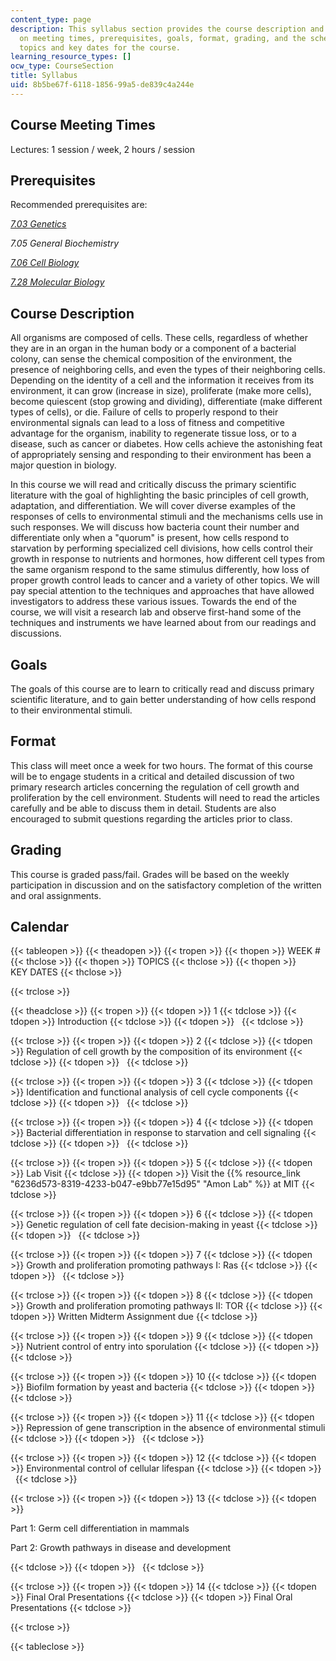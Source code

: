 ```yaml
---
content_type: page
description: This syllabus section provides the course description and information
  on meeting times, prerequisites, goals, format, grading, and the schedule of lecture
  topics and key dates for the course.
learning_resource_types: []
ocw_type: CourseSection
title: Syllabus
uid: 8b5be67f-6118-1856-99a5-de839c4a244e
---
```


Course Meeting Times
--------------------

Lectures: 1 session / week, 2 hours / session

Prerequisites
-------------

Recommended prerequisites are:

[_7.03 Genetics_](/courses/7-03-genetics-fall-2004)

_7.05 General Biochemistry_

[_7.06 Cell Biology_](/courses/7-06-cell-biology-spring-2007)

[_7.28 Molecular Biology_](/courses/7-28-molecular-biology-spring-2005)

Course Description
------------------

All organisms are composed of cells. These cells, regardless of whether they are in an organ in the human body or a component of a bacterial colony, can sense the chemical composition of the environment, the presence of neighboring cells, and even the types of their neighboring cells. Depending on the identity of a cell and the information it receives from its environment, it can grow (increase in size), proliferate (make more cells), become quiescent (stop growing and dividing), differentiate (make different types of cells), or die. Failure of cells to properly respond to their environmental signals can lead to a loss of fitness and competitive advantage for the organism, inability to regenerate tissue loss, or to a disease, such as cancer or diabetes. How cells achieve the astonishing feat of appropriately sensing and responding to their environment has been a major question in biology.

In this course we will read and critically discuss the primary scientific literature with the goal of highlighting the basic principles of cell growth, adaptation, and differentiation. We will cover diverse examples of the responses of cells to environmental stimuli and the mechanisms cells use in such responses. We will discuss how bacteria count their number and differentiate only when a "quorum" is present, how cells respond to starvation by performing specialized cell divisions, how cells control their growth in response to nutrients and hormones, how different cell types from the same organism respond to the same stimulus differently, how loss of proper growth control leads to cancer and a variety of other topics. We will pay special attention to the techniques and approaches that have allowed investigators to address these various issues. Towards the end of the course, we will visit a research lab and observe first-hand some of the techniques and instruments we have learned about from our readings and discussions.

Goals
-----

The goals of this course are to learn to critically read and discuss primary scientific literature, and to gain better understanding of how cells respond to their environmental stimuli.

Format
------

This class will meet once a week for two hours. The format of this course will be to engage students in a critical and detailed discussion of two primary research articles concerning the regulation of cell growth and proliferation by the cell environment. Students will need to read the articles carefully and be able to discuss them in detail. Students are also encouraged to submit questions regarding the articles prior to class.

Grading
-------

This course is graded pass/fail. Grades will be based on the weekly participation in discussion and on the satisfactory completion of the written and oral assignments.

Calendar
--------

{{< tableopen >}}
{{< theadopen >}}
{{< tropen >}}
{{< thopen >}}
WEEK #
{{< thclose >}}
{{< thopen >}}
TOPICS
{{< thclose >}}
{{< thopen >}}
KEY DATES
{{< thclose >}}

{{< trclose >}}

{{< theadclose >}}
{{< tropen >}}
{{< tdopen >}}
1
{{< tdclose >}}
{{< tdopen >}}
Introduction
{{< tdclose >}}
{{< tdopen >}}
 
{{< tdclose >}}

{{< trclose >}}
{{< tropen >}}
{{< tdopen >}}
2
{{< tdclose >}}
{{< tdopen >}}
Regulation of cell growth by the composition of its environment
{{< tdclose >}}
{{< tdopen >}}
 
{{< tdclose >}}

{{< trclose >}}
{{< tropen >}}
{{< tdopen >}}
3
{{< tdclose >}}
{{< tdopen >}}
Identification and functional analysis of cell cycle components
{{< tdclose >}}
{{< tdopen >}}
 
{{< tdclose >}}

{{< trclose >}}
{{< tropen >}}
{{< tdopen >}}
4
{{< tdclose >}}
{{< tdopen >}}
Bacterial differentiation in response to starvation and cell signaling
{{< tdclose >}}
{{< tdopen >}}
 
{{< tdclose >}}

{{< trclose >}}
{{< tropen >}}
{{< tdopen >}}
5
{{< tdclose >}}
{{< tdopen >}}
Lab Visit
{{< tdclose >}}
{{< tdopen >}}
Visit the {{% resource_link "6236d573-8319-4233-b047-e9bb77e15d95" "Amon Lab" %}} at MIT
{{< tdclose >}}

{{< trclose >}}
{{< tropen >}}
{{< tdopen >}}
6
{{< tdclose >}}
{{< tdopen >}}
Genetic regulation of cell fate decision-making in yeast
{{< tdclose >}}
{{< tdopen >}}
 
{{< tdclose >}}

{{< trclose >}}
{{< tropen >}}
{{< tdopen >}}
7
{{< tdclose >}}
{{< tdopen >}}
Growth and proliferation promoting pathways I: Ras
{{< tdclose >}}
{{< tdopen >}}
 
{{< tdclose >}}

{{< trclose >}}
{{< tropen >}}
{{< tdopen >}}
8
{{< tdclose >}}
{{< tdopen >}}
Growth and proliferation promoting pathways II: TOR
{{< tdclose >}}
{{< tdopen >}}
Written Midterm Assignment due
{{< tdclose >}}

{{< trclose >}}
{{< tropen >}}
{{< tdopen >}}
9
{{< tdclose >}}
{{< tdopen >}}
Nutrient control of entry into sporulation
{{< tdclose >}}
{{< tdopen >}}
 
{{< tdclose >}}

{{< trclose >}}
{{< tropen >}}
{{< tdopen >}}
10
{{< tdclose >}}
{{< tdopen >}}
Biofilm formation by yeast and bacteria
{{< tdclose >}}
{{< tdopen >}}
 
{{< tdclose >}}

{{< trclose >}}
{{< tropen >}}
{{< tdopen >}}
11
{{< tdclose >}}
{{< tdopen >}}
Repression of gene transcription in the absence of environmental stimuli
{{< tdclose >}}
{{< tdopen >}}
 
{{< tdclose >}}

{{< trclose >}}
{{< tropen >}}
{{< tdopen >}}
12
{{< tdclose >}}
{{< tdopen >}}
Environmental control of cellular lifespan
{{< tdclose >}}
{{< tdopen >}}
 
{{< tdclose >}}

{{< trclose >}}
{{< tropen >}}
{{< tdopen >}}
13
{{< tdclose >}}
{{< tdopen >}}


Part 1: Germ cell differentiation in mammals

Part 2: Growth pathways in disease and development


{{< tdclose >}}
{{< tdopen >}}
 
{{< tdclose >}}

{{< trclose >}}
{{< tropen >}}
{{< tdopen >}}
14
{{< tdclose >}}
{{< tdopen >}}
Final Oral Presentations
{{< tdclose >}}
{{< tdopen >}}
Final Oral Presentations
{{< tdclose >}}

{{< trclose >}}

{{< tableclose >}}